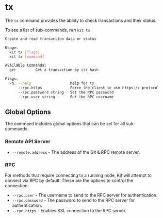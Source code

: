 # tx

The `tx` command provides the ability to check transactions and their status.

To see a list of sub-commands, run `kit tx`

```bash
Create and read transaction data or status

Usage:
  kit tx [flags]
  kit tx [command]

Available Commands:
  get         Get a transaction by its hash

Flags:
  -h, --help                  help for tx
      --rpc.https             Force the client to use https:// protocol
      --rpc.password string   Set the RPC password
      --rpc.user string       Set the RPC username
```

## Global Options

The command includes global options that can be set for all sub-commands.

### Remote API Server

* `--remote.address`  - The address of the Git & RPC remote server.

### RPC

For methods that require connecting to a running node, Kit will attempt to connect via RPC by default. These are the options to control the connection:

* `--rpc.user` - The username to send to the RPC server for authentication.
* `--rpc.password` - The password to send to the RPC server for authentication.
* `--rpc.https` - Enables SSL connection to the RPC server. 

